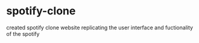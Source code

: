 # spotify-clone
created spotify clone website replicating the user interface and fuctionality of the spotify
